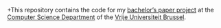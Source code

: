 +This repository contains the code for my [bachelor’s paper project](https://caliweb.cumulus.vub.ac.be/caliweb/?page=course-offer&id=006306&language=en) at the [Computer Science Department](http://dinf.vub.ac.be) of the [Vrije Universiteit Brussel](http://www.vub.ac.be/en).